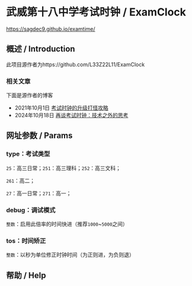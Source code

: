 # 武威第十八中学考试时钟 / ExamClock
https://sagdec9.github.io/examtime/
## 概述 / Introduction

此项目源作者为https://github.com/L33Z22L11/ExamClock
> 
### 相关文章
下面是源作者的博客
- 2021年10月1日 [考试时钟的升级打怪攻略](https://thisis.host/202109/exam-update-2021/)
- 2024年10月18日 [再谈考试时钟：技术之外的思考](https://blog.zhilu.cyou/2024/exam-clock-thinking)

## 网址参数 / Params

### type：考试类型

`25`：高三日常；`251`：高三理科；`252`：高三文科；

`261`：高二；

`27`：高一日常；`271`：高一；

### debug：调试模式

`整数`：启用此倍率的时间快进（推荐`1000`~`5000`之间）

### tos：时间矫正

`整数`：以秒为单位修正时钟时间（为正则进，为负则退）

## 帮助 / Help
